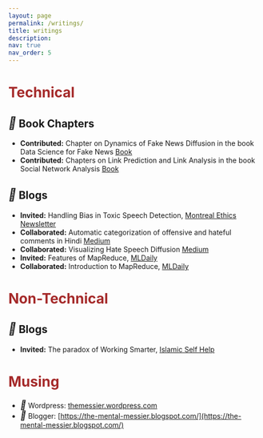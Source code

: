 ```yaml
---
layout: page
permalink: /writings/
title: writings
description:
nav: true
nav_order: 5
---
```


# <b style='color: brown'>Technical</b>
## <i style='font-size:24px' class='fas' style='color: green'>&#xf15c;</i> Book Chapters
* **Contributed:** Chapter on Dynamics of Fake News Diffusion in the book
Data Science for Fake News [Book](https://link.springer.com/book/10.1007/978-3-030-62696-9)
* **Contributed:** Chapters on Link Prediction and Link Analysis in the book
Social Network Analysis [Book](https://social-network-analysis.in/)

## <i style='font-size:24px' class='fas' style='color: green'>&#xf11c;</i> Blogs
* **Invited:** Handling Bias in Toxic Speech Detection, [Montreal Ethics Newsletter](https://montrealethics.ai/handling-bias-in-toxic-speech-detection-a-survey/)
* **Collaborated:** Automatic categorization of offensive and hateful comments in Hindi [Medium](https://medium.com/automatic-categorization-of-offensive-and-hateful/automatic-categorization-of-offensive-and-hateful-comments-in-hindi-eafaafa9dcf4)
* **Collaborated:** Visualizing Hate Speech Diffusion [Medium](https://medium.com/@chhavi19117/visualizing-hate-speech-diffusion-547c241f222e)
* **Invited:** Features of MapReduce, [MLDaily](https://mldaily.github.io/ml-algorithms/2015/11/03/mapreduce-features.html)
* **Collaborated:** Introduction to MapReduce, [MLDaily](https://mldaily.github.io/ml-algorithms/2015/10/23/mapreduce.html)

# <b style='color: brown'>Non-Technical</b>
## <i style='font-size:24px' class='fas' style='color: green'>&#xf11c;</i> Blogs
* **Invited:** The paradox of Working Smarter, [Islamic Self Help](https://www.islamicselfhelp.com/2016/08/12/paradox-working-smarter/)

# <b style='color: brown'>Musing</b>
* <i style='font-size:18px' class='fab'>&#xf19a;</i> Wordpress: [themessier.wordpress.com](https://themessier.wordpress.com/)
* <i style='font-size:18px' class='fab'>&#xf37c;</i> Blogger: [https://the-mental-messier.blogspot.com/](https://the-mental-messier.blogspot.com/)